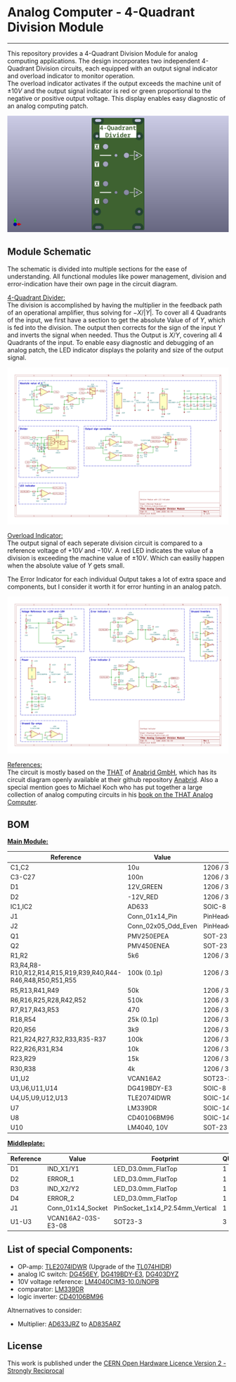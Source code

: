 # Analog Computer - 4-Quadrant Division Module
---

This repository provides a 4-Quadrant Division Module for analog computing applications. The design incorporates two independent 4-Quadrant Division circuits, each equipped with an output signal indicator and overload indicator to monitor operation. \
 The overload indicator activates if the output exceeds the machine unit of $\pm10V$ and the output signal indicator is red or green proportional to the negative or positive output voltage. This display enables easy diagnostic of an analog computing patch.

![Front view of the Division Module](Frontplate/schematic/Analog_Computer_Division_Frontplate.png "Front view of the Division Module")


## Module Schematic

The schematic is divided into multiple sections for the ease of understanding. All functional modules like power management, division and error-indication have their own page in the circuit diagram.

<ins> 4-Quadrant Divider: </ins>\
The division is accomplished by having the multiplier in the feedback path of an operational amplifier, thus solving for $-X/|Y|$. To cover all 4 Quadrants of the input, we first have a section to get the absolute Value of of $Y$, which is fed into the division. The output then corrects for the sign of the input $Y$ and inverts the signal when needed. Thus the Output is $X/Y$, covering all 4 Quadrants of the input. To enable easy diagnostic and debugging of an analog patch, the LED indicator displays the polarity and size of the output signal.

![Schematic of the Division Module](Analog_Computer_Division_Module/schematic/schematic-3.png "Circuit implementation of the Division Module")

<ins> Overload Indicator: </ins>\
The output signal of each seperate division circuit is compared to a reference voltage of $+10V$ and $-10V$. A red LED indicates the value of a division is exceeding the machine value of $\pm10V$. Which can easiliy happen when the absolute value of $Y$ gets small.

The Error Indicator for each individual Output takes a lot of extra space and components, but I consider it worth it for error hunting in an analog patch.

![Schematic of the Error Indicator](Analog_Computer_Division_Module/schematic/schematic-4.png "Circuit implementation of the Error Indicator")

<ins> References: </ins>\
The circuit is mostly based on the [THAT](https://the-analog-thing.org/) of [Anabrid GmbH](https://anabrid.com/), which has its circuit diagram openly available at their github repository [Anabrid](https://github.com/anabrid/the-analog-thing/tree/main). Also a special mention goes to Michael Koch who has put together a large collection of analog computing circuits in his [book on the THAT Analog Computer](http://www.astro-electronic.de/THAT_Analog_Computer_Book.pdf).


## BOM

**<ins>Main Module:</ins>** 

|Reference                                                   |Value              |Footprint                      |QUANTITY|
|------------------------------------------------------------|-------------------|-------------------------------|--------|
|C1,C2                                                       |10u                |1206 / 3216Metric              |2       |
|C3-C27                                                      |100n               |1206 / 3216Metric              |25      |
|D1                                                          |12V_GREEN          |1206 / 3216Metric              |1       |
|D2                                                          |-12V_RED           |1206 / 3216Metric              |1       |
|IC1,IC2                                                     |AD633              |SOIC-8                         |2       |
|J1                                                          |Conn_01x14_Pin     |PinHeader_1x14_P2.54mm_Vertical|1       |
|J2                                                          |Conn_02x05_Odd_Even|PinHeader_2x05_P2.54mm_Vertical|1       |
|Q1                                                          |PMV250EPEA         |SOT-23                         |1       |
|Q2                                                          |PMV450ENEA         |SOT-23                         |1       |
|R1,R2                                                       |5k6                |1206 / 3216Metric              |2       |
|R3,R4,R8-R10,R12,R14,R15,R19,R39,R40,R44-R46,R48,R50,R51,R55|100k (0.1p)        |1206 / 3216Metric              |18      |
|R5,R13,R41,R49                                              |50k                |1206 / 3216Metric              |4       |
|R6,R16,R25,R28,R42,R52                                      |510k               |1206 / 3216Metric              |6       |
|R7,R17,R43,R53                                              |470                |1206 / 3216Metric              |4       |
|R18,R54                                                     |25k (0.1p)         |1206 / 3216Metric              |2       |
|R20,R56                                                     |3k9                |1206 / 3216Metric              |2       |
|R21,R24,R27,R32,R33,R35-R37                                 |100k               |1206 / 3216Metric              |8       |
|R22,R26,R31,R34                                             |10k                |1206 / 3216Metric              |4       |
|R23,R29                                                     |15k                |1206 / 3216Metric              |2       |
|R30,R38                                                     |4k                 |1206 / 3216Metric              |2       |
|U1,U2                                                       |VCAN16A2           |SOT23-3                        |2       |
|U3,U6,U11,U14                                               |DG419BDY-E3        |SOIC-8                         |4       |
|U4,U5,U9,U12,U13                                            |TLE2074IDWR        |SOIC-14                        |5       |
|U7                                                          |LM339DR            |SOIC-14                        |1       |
|U8                                                          |CD40106BM96        |SOIC-14                        |1       |
|U10                                                         |LM4040, 10V        |SOT-23                         |1       |


**<ins>Middleplate:</ins>**

|Reference                                                   |Value              |Footprint                      |QUANTITY|
|------------------------------------------------------------|-------------------|-------------------------------|--------|
|D1                                                          |IND_X1/Y1          |LED_D3.0mm_FlatTop             |1       |
|D2                                                          |ERROR_1            |LED_D3.0mm_FlatTop             |1       |
|D3                                                          |IND_X2/Y2          |LED_D3.0mm_FlatTop             |1       |
|D4                                                          |ERROR_2            |LED_D3.0mm_FlatTop             |1       |
|J1                                                          |Conn_01x14_Socket  |PinSocket_1x14_P2.54mm_Vertical|1       |
|U1-U3                                                       |VCAN16A2-03S-E3-08 |SOT23-3                        |3       |


## List of special Components:

- OP-amp: [TLE2074IDWR](https://www.digikey.de/en/products/detail/texas-instruments/TLE2074IDWR/2799317) (Upgrade of the [TL074HIDR](https://www.digikey.de/en/products/detail/texas-instruments/TL074HIDR/13563033))
- analog IC switch: [DG456EY](https://www.digikey.de/en/products/detail/vishay-siliconix/DG456EY-T1-E3/1850020), [DG419BDY-E3](https://www.digikey.de/en/products/detail/vishay-siliconix/DG419BDY-E3/2621756), [DG403DYZ](https://www.digikey.de/en/products/detail/renesas-electronics-corporation/DG403DYZ/936160)
- 10V voltage reference: [LM4040CIM3-10.0/NOPB](https://www.digikey.de/en/products/detail/texas-instruments/LM4040CIM3-10-0-NOPB/363991)
- comparator: [LM339DR](https://www.digikey.de/en/products/detail/texas-instruments/LM339DR/276657)
- logic inverter: [CD40106BM96](https://www.digikey.de/en/products/detail/texas-instruments/CD40106BM96/525858)

Altnernatives to consider:
- Multiplier: [AD633JRZ](https://www.digikey.de/en/products/detail/analog-devices-inc/AD633JRZ/617831) to [AD835ARZ](https://www.digikey.de/en/products/detail/analog-devices-inc/AD835ARZ-REEL7/621103)


## License

This work is published under the [CERN Open Hardware Licence Version 2 - Strongly Reciprocal](LICENSE)
